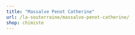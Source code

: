 ```yaml
---
title: "Massalve Penot Catherine"
url: /la-souterraine/massalve-penot-catherine/
shop: chimiste
---
```

